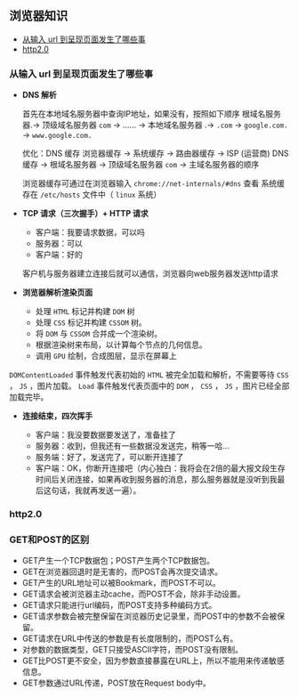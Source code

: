 ## 浏览器知识

* [从输入 url 到呈现页面发生了哪些事](#anchor1)
* [http2.0](#anchor2)

<span id="#anchor1"></span>

### 从输入 url 到呈现页面发生了哪些事

* **DNS 解析**

  首先在本地域名服务器中查询IP地址，如果没有，按照如下顺序
  根域名服务器.-> 顶级域名服务器 `com` -> …… -> 本地域名服务器
  .-> `.com` -> `google.com.` -> `www.google.com.` 

  优化：DNS 缓存
  浏览器缓存 -> 系统缓存 -> 路由器缓存 -> ISP (运营商) DNS 缓存 -> 根域名服务器 -> 顶级域名服务器 `com` -> 主域名服务器的顺序

  浏览器缓存可通过在浏览器输入 `chrome://net-internals/#dns` 查看
  系统缓存在 `/etc/hosts` 文件中（ `linux` 系统）

* **TCP 请求（三次握手）+ HTTP 请求**

  + 客户端：我要请求数据，可以吗
  + 服务器：可以
  + 客户端：好的

  客户机与服务器建立连接后就可以通信，浏览器向web服务器发送http请求

* **浏览器解析渲染页面**

  + 处理 `HTML` 标记并构建 `DOM` 树
  + 处理 `CSS` 标记并构建 `CSSOM` 树。
  + 将 `DOM` 与 `CSSOM` 合并成一个渲染树。
  + 根据渲染树来布局，以计算每个节点的几何信息。
  + 调用 `GPU` 绘制，合成图层，显示在屏幕上

`DOMContentLoaded` 事件触发代表初始的 `HTML` 被完全加载和解析，不需要等待 `CSS` ， `JS` ，图片加载。
`Load` 事件触发代表页面中的 `DOM` ， `CSS` ， `JS` ，图片已经全部加载完毕。

* **连接结束，四次挥手**

  + 客户端：我没要数据要发送了，准备挂了
  + 服务器：收到，但我还有一些数据没发送完，稍等一哈…
  + 服务端：好了，发送完了，可以断开连接了
  + 客户端：OK，你断开连接吧（内心独白：我将会在2倍的最大报文段生存时间后关闭连接，如果再收到服务器的消息，那么服务器就是没听到我最后这句话，我就再发送一遍）。

<span id="#anchor2"></span>

### http2.0

### GET和POST的区别

* GET产生一个TCP数据包；POST产生两个TCP数据包。
* GET在浏览器回退时是无害的，而POST会再次提交请求。
* GET产生的URL地址可以被Bookmark，而POST不可以。
* GET请求会被浏览器主动cache，而POST不会，除非手动设置。
* GET请求只能进行url编码，而POST支持多种编码方式。
* GET请求参数会被完整保留在浏览器历史记录里，而POST中的参数不会被保留。
* GET请求在URL中传送的参数是有长度限制的，而POST么有。
* 对参数的数据类型，GET只接受ASCII字符，而POST没有限制。
* GET比POST更不安全，因为参数直接暴露在URL上，所以不能用来传递敏感信息。
* GET参数通过URL传递，POST放在Request body中。

